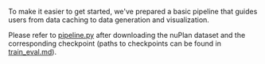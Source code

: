 To make it easier to get started, we've prepared a basic pipeline that guides users from data caching to data generation and visualization. 

Please refer to [pipeline.py](../scripts/generation/pipeline.py) after downloading the nuPlan dataset and the corresponding checkpoint (paths to checkpoints can be found in [train_eval.md](./train_eval.md)).